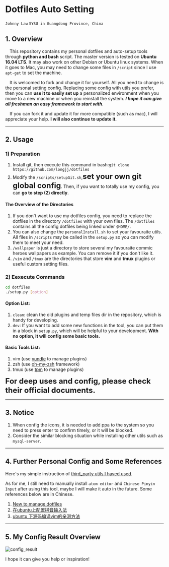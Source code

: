 # Dotfiles Auto Setting
`Johnny Law`  `SYSU in Guangdong Province, China`

## 1. Overview

&ensp;&ensp;This repository contains my personal dotfiles and auto-setup tools through **python and bash** script. The master version is tested on **Ubuntu 16.04 LTS**. It may also work on other Debian or Ubuntu linux systems. When it goes to Mac, you may need to change some files in `/script` since I use `apt-get` to set the machine.

&ensp;&ensp;It is welcomed to fork and change it for yourself. All you need to change is the personal setting config. Replacing some config with utils you prefer, then you can **use it to easily set up** a personalized environment when you move to a new machine or when you reinstall the system. ***I hope it can give all freshman an easy framework to start with***.

&ensp;&ensp;If you can fork it and update it for more compatible (such as mac), I will appreciate your help. **I will also continue to update it.**

---

## 2. Usage

### 1) Preparation

1. Install git, then execute this command in bash:`git clone https://github.com/longjj/dotfiles`
2. Modify the `/scripts/setupGit.sh`,**<font size=5>set your own git global config</font>**. Then, if you want to totally use my config, you can **go to step (2) directly**.

#### The Overview of the Directories

1. If you don't want to use my dotfiles config, you need to replace the dotfiles in the directory `/dotfiles` with your own files. The `/dotfiles` contains all the config dotfiles being linked under `$HOME/`.
2. You can also change the `personalInstall.sh` to set your favouraite utils. All files in `/scripts` may be called in the `setup.py` so you can modify them to meet your need.
3. `/wallpaper` is just a directory to store several my favouraite commic heroes wallpapers as example. You can remove it if you don't like it.
4. `/vim` and `/tmux` are the directories that store **vim** and **tmux** plugins or useful custom setting files.

### 2) Eexecute Commands
```bash
cd dotfiles
./setup.py [option]
```
#### Option List:
1. `clean`: clean the old plugins and temp files dir in the repository, which is handy for developing.
2. `dev`: If you want to add some new functions in the tool, you can put them in a block in `setup.py`, which will be helpful to your development.
**With no option, it will config some basic tools.**

#### Basic Tools List:
1. vim (use [vundle](https://github.com/VundleVim/Vundle.vim) to manage plugins)
2. zsh (use [oh-my-zsh](https://github.com/robbyrussell/oh-my-zsh) framework)
3. tmux (use [tpm](https://github.com/tmux-plugins/tpm) to manage plugins)

**<font size=5>For deep uses and config, please check their official documents.</font>**

---

## 3. Notice

1. When config the icons, it is needed to add ppa to the system so you need to press enter to confirm timely, or it will be blocked.
2. Consider the similar blocking situation while installing other utils such as `mysql-server`.

---

## 4. Further Personal Config and Some References

Here's my simple instruction of [third_party utils I haved used](https://github.com/longjj/dotfiles/blob/master/scripts/Readme.md).

As for me, I still need to manually install `atom editor` and `Chinese Pinyin Input` after using this tool, maybe I will make it auto in the future. Some references below are in Chinese.

1. [New to manage dotfiles](https://sanctum.geek.nz/arabesque/managing-dot-files-with-git/)
2. [在ubuntu上配置拼音输入法](http://blog.csdn.net/luojj26/article/details/51859117)
3. [ubuntu 下源码编译vim的亲测方法](http://blog.csdn.net/luojj26/article/details/51338268)

----
## 5. My Config Result Overview
![config_result](https://github.com/longjj/dotfiles/blob/master/wallpaper/screenshot.png)

I hope it can give you help or inspiration!
